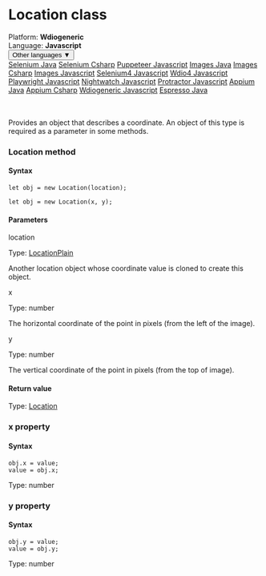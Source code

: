 # Location class
<div class='platform-bar-container-div'><div class='platform-bar-div'>Platform:  <b> Wdiogeneric</b>
</div><div class='platform-bar-div'>Language: <b>Javascript</b></div><div class='dropdown-button-container-div'><button class='sdk-language-dropdown-button'>Other languages ▼</button><div class='dropdown-content'>
<a href='../../selenium/java/location'>Selenium Java</a>
<a href='../../selenium/csharp/location'>Selenium Csharp</a>
<a href='../../puppeteer/javascript/location'>Puppeteer Javascript</a>
<a href='../../images/java/location'>Images Java</a>
<a href='../../images/csharp/location'>Images Csharp</a>
<a href='../../images/javascript/location'>Images Javascript</a>
<a href='../../selenium4/javascript/location'>Selenium4 Javascript</a>
<a href='../../wdio4/javascript/location'>Wdio4 Javascript</a>
<a href='../../playwright/javascript/location'>Playwright Javascript</a>
<a href='../../nightwatch/javascript/location'>Nightwatch Javascript</a>
<a href='../../protractor/javascript/location'>Protractor Javascript</a>
<a href='../../appium/java/location'>Appium Java</a>
<a href='../../appium/csharp/location'>Appium Csharp</a>
<a href='../../wdiogeneric/javascript/location'>Wdiogeneric Javascript</a>
<a href='../../espresso/java/location'>Espresso Java</a>
</div></div><br /><br /></div>




Provides an object that describes a coordinate. An object of this type is required as a parameter in some methods.



### Location method
#### Syntax


    let obj = new Location(location);
    
    let obj = new Location(x, y);
    

#### Parameters

location

Type: [LocationPlain](./locationplain)

Another location object whose coordinate value is cloned to create this object.

x

Type: number

The horizontal coordinate of the point in pixels (from the left of the image).

y

Type: number

The vertical coordinate of the point in pixels (from the top of image).

#### Return value

Type:  [Location](./location)


### x property
#### Syntax


    obj.x = value;
    value = obj.x;
    

Type: number

### y property
#### Syntax


    obj.y = value;
    value = obj.y;
    

Type: number

